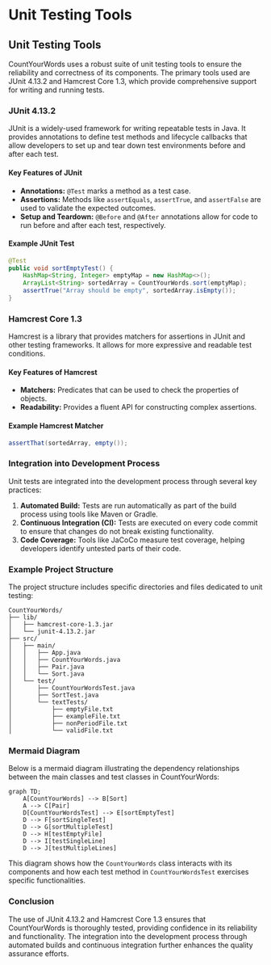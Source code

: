 # Unit Testing Tools

## Unit Testing Tools

CountYourWords uses a robust suite of unit testing tools to ensure the reliability and correctness of its components. The primary tools used are JUnit 4.13.2 and Hamcrest Core 1.3, which provide comprehensive support for writing and running tests.

### JUnit 4.13.2

JUnit is a widely-used framework for writing repeatable tests in Java. It provides annotations to define test methods and lifecycle callbacks that allow developers to set up and tear down test environments before and after each test.

#### Key Features of JUnit
- **Annotations:** `@Test` marks a method as a test case.
- **Assertions:** Methods like `assertEquals`, `assertTrue`, and `assertFalse` are used to validate the expected outcomes.
- **Setup and Teardown:** `@Before` and `@After` annotations allow for code to run before and after each test, respectively.

#### Example JUnit Test
```java
@Test
public void sortEmptyTest() {
    HashMap<String, Integer> emptyMap = new HashMap<>();
    ArrayList<String> sortedArray = CountYourWords.sort(emptyMap);
    assertTrue("Array should be empty", sortedArray.isEmpty());
}
```

### Hamcrest Core 1.3

Hamcrest is a library that provides matchers for assertions in JUnit and other testing frameworks. It allows for more expressive and readable test conditions.

#### Key Features of Hamcrest
- **Matchers:** Predicates that can be used to check the properties of objects.
- **Readability:** Provides a fluent API for constructing complex assertions.

#### Example Hamcrest Matcher
```java
assertThat(sortedArray, empty());
```

### Integration into Development Process

Unit tests are integrated into the development process through several key practices:
1. **Automated Build:** Tests are run automatically as part of the build process using tools like Maven or Gradle.
2. **Continuous Integration (CI):** Tests are executed on every code commit to ensure that changes do not break existing functionality.
3. **Code Coverage:** Tools like JaCoCo measure test coverage, helping developers identify untested parts of their code.

### Example Project Structure

The project structure includes specific directories and files dedicated to unit testing:
```
CountYourWords/
├── lib/
│   ├── hamcrest-core-1.3.jar
│   └── junit-4.13.2.jar
├── src/
│   ├── main/
│   │   ├── App.java
│   │   ├── CountYourWords.java
│   │   ├── Pair.java
│   │   └── Sort.java
│   └── test/
│       ├── CountYourWordsTest.java
│       ├── SortTest.java
│       └── textTests/
│           ├── emptyFile.txt
│           ├── exampleFile.txt
│           ├── nonPeriodFile.txt
│           └── validFile.txt
```

### Mermaid Diagram

Below is a mermaid diagram illustrating the dependency relationships between the main classes and test classes in CountYourWords:

```mermaid
graph TD;
    A[CountYourWords] --> B[Sort]
    A --> C[Pair]
    D[CountYourWordsTest] --> E[sortEmptyTest]
    D --> F[sortSingleTest]
    D --> G[sortMultipleTest]
    D --> H[testEmptyFile]
    D --> I[testSingleLine]
    D --> J[testMultipleLines]
```

This diagram shows how the `CountYourWords` class interacts with its components and how each test method in `CountYourWordsTest` exercises specific functionalities.

### Conclusion

The use of JUnit 4.13.2 and Hamcrest Core 1.3 ensures that CountYourWords is thoroughly tested, providing confidence in its reliability and functionality. The integration into the development process through automated builds and continuous integration further enhances the quality assurance efforts.